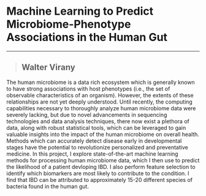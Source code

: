 # Machine Learning to Predict Microbiome-Phenotype Associations in the Human Gut

---

> ## Walter Virany

The human microbiome is a data rich ecosystem which is generally known to have strong associations with host phenotypes (i.e., the set of observable characteristics of an organism). However, the extents of these relationships are not yet deeply understood. Until recently, the computing capabilities necessary to thoroughly analyze human microbiome data were severely lacking, but due to novel advancements in sequencing technologies and data analysis techniques, there now exist a plethora of data, along with robust statistical tools, which can be leveraged to gain valuable insights into the impact of the human microbiome on overall health. Methods which can accurately detect disease early in developmental stages have the potential to revolutionize personalized and preventative medicine. In this project, I explore state-of-the-art machine learning methods for processing human microbiome data, which I then use to predict the likelihood of a patient devloping IBD. I also perform feature selection to identify which biomarkers are most likely to contribute to the condition. I find that IBD can be attributed to approximately 15-20 different species of bacteria found in the human gut.
